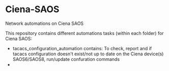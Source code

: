 # Ciena-SAOS
Network automations on Ciena SAOS

This repository contains different automations tasks (within each folder) for Ciena SAOS:

 - tacacs_configuration_automation contains: To check, report and if tacacs configuration doesn't exist/not up to date on the Ciena device(s) SAOS6/SAOS8, run/update confuration commands
 - 
 
